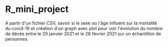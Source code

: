 # R_mini_project
A partir d'un fichier CSV, savoir si le sexe ou l'âge influent sur la mortalité du covid-19 et création d'un graph avec plot pour voir l'évolution du nombre de décès entre le 20 janvier 2021 et le 28 février 2021 sur un échantillon de personnes.
